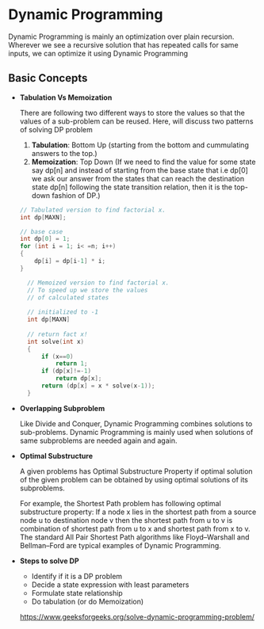 # Dynamic Programming
Dynamic Programming is mainly an optimization over plain recursion. Wherever we see a recursive solution that has repeated calls for same inputs, we can optimize it using Dynamic Programming

## Basic Concepts
* **Tabulation Vs Memoization**

   There are following two different ways to store the values so that the values of a sub-problem can be reused. Here, will discuss two patterns of solving DP problem
    1. **Tabulation**: Bottom Up (starting from the bottom and cummulating answers to the top.)
    2. **Memoization**: Top Down (If we need to find the value for some state say dp[n] and instead of starting from the base state that i.e dp[0] we ask our answer from the states that can reach the destination state dp[n] following the state transition relation, then it is the top-down fashion of DP.)
    
    ``` C
    // Tabulated version to find factorial x.
    int dp[MAXN];
    
    // base case
    int dp[0] = 1;
    for (int i = 1; i< =n; i++)
    {
        dp[i] = dp[i-1] * i;
    }
   ```
  
  ``` C
    // Memoized version to find factorial x.
    // To speed up we store the values
    // of calculated states
    
    // initialized to -1
    int dp[MAXN]
    
    // return fact x!
    int solve(int x)
    {
        if (x==0)
            return 1;
        if (dp[x]!=-1)
            return dp[x];
        return (dp[x] = x * solve(x-1));
    }
  ```
  
* **Overlapping Subproblem**

    Like Divide and Conquer, Dynamic Programming combines solutions to sub-problems. Dynamic Programming is mainly used when solutions of same subproblems are needed again and again.
    
* **Optimal Substructure**

     A given problems has Optimal Substructure Property if optimal solution of the given problem can be obtained by using optimal solutions of its subproblems.
     
     For example, the Shortest Path problem has following optimal substructure property:
     If a node x lies in the shortest path from a source node u to destination node v then the shortest path from u to v is combination of shortest path from u to x and shortest path from x to v. The standard All Pair Shortest Path algorithms like Floyd–Warshall and Bellman–Ford are typical examples of Dynamic Programming.

* **Steps to solve DP**
    
    * Identify if it is a DP problem
    * Decide a state expression with least parameters
    * Formulate state relationship
    * Do tabulation (or do Memoization)

    https://www.geeksforgeeks.org/solve-dynamic-programming-problem/
    
    
